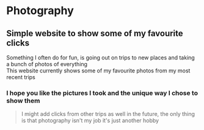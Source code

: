 # Photography
## Simple website to show some of my favourite clicks
Something I often do for fun, is going out on trips to new places and taking a bunch of photos of everything <br>
This website currently shows some of my favourite photos from my most recent trips <br>
### I hope you like the pictures I took and the unique way I chose to show them

> I might add clicks from other trips as well in the future, the only thing is that photography isn't my job it's just another hobby
